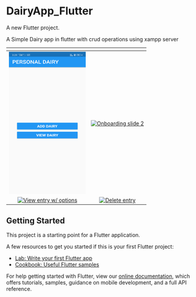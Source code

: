 # DairyApp_Flutter

A new Flutter project.

A Simple Dairy app in flutter with crud operations using xampp server

<table>
<thead>
<tr>
<th align="center"></th>
<th align="center"></th>
</tr>
</thead>
<tbody>
<tr>
<td align="center"><img src="https://github.com/rahamanar/Dairy_app_flutter/blob/main/Screenshots/Screenshot_1.png" width="205" height="380"></td>
<td align="center"><a target="_blank" rel="noopener noreferrer" href="https://camo.githubusercontent.com/582a479e8327f578d0757d8e5c7861e6ae6fa6b6/68747470733a2f2f7265732e636c6f7564696e6172792e636f6d2f6d656e746f732f76313537343936323931352f6d6f636b75702f736c696465725f322e706e67"><img src="https://camo.githubusercontent.com/582a479e8327f578d0757d8e5c7861e6ae6fa6b6/68747470733a2f2f7265732e636c6f7564696e6172792e636f6d2f6d656e746f732f76313537343936323931352f6d6f636b75702f736c696465725f322e706e67" alt="Onboarding slide 2" data-canonical-src="https://res.cloudinary.com/mentos/v1574962915/mockup/slider_2.png" style="max-width:100%;"></a></td>
</tr>
<tr>
<td align="center"><a target="_blank" rel="noopener noreferrer" href="https://camo.githubusercontent.com/56bbad5508b58954122f4d239eb985ddd0d07aa8/68747470733a2f2f7265732e636c6f7564696e6172792e636f6d2f6d656e746f732f696d6167652f75706c6f61642f76313537343936323933342f6d6f636b75702f766965775f656e7472795f6f7074696f6e732e706e67"><img src="https://camo.githubusercontent.com/56bbad5508b58954122f4d239eb985ddd0d07aa8/68747470733a2f2f7265732e636c6f7564696e6172792e636f6d2f6d656e746f732f696d6167652f75706c6f61642f76313537343936323933342f6d6f636b75702f766965775f656e7472795f6f7074696f6e732e706e67" alt="View entry w/ options" data-canonical-src="https://res.cloudinary.com/mentos/image/upload/v1574962934/mockup/view_entry_options.png" style="max-width:100%;"></a></td>
<td align="center"><a target="_blank" rel="noopener noreferrer" href="https://camo.githubusercontent.com/464edfb82212c3dc0a0e9cb0a9b0c652abf3e3a3/68747470733a2f2f7265732e636c6f7564696e6172792e636f6d2f6d656e746f732f76313537343936323833382f6d6f636b75702f64656c6574655f656e7472795f636f6e6669726d5f6469616c6f672e706e67"><img src="https://camo.githubusercontent.com/464edfb82212c3dc0a0e9cb0a9b0c652abf3e3a3/68747470733a2f2f7265732e636c6f7564696e6172792e636f6d2f6d656e746f732f76313537343936323833382f6d6f636b75702f64656c6574655f656e7472795f636f6e6669726d5f6469616c6f672e706e67" alt="Delete entry" data-canonical-src="https://res.cloudinary.com/mentos/v1574962838/mockup/delete_entry_confirm_dialog.png" style="max-width:100%;"></a></td>
</tr>
</tbody>
</table>


## Getting Started

This project is a starting point for a Flutter application.

A few resources to get you started if this is your first Flutter project:

- [Lab: Write your first Flutter app](https://flutter.dev/docs/get-started/codelab)
- [Cookbook: Useful Flutter samples](https://flutter.dev/docs/cookbook)

For help getting started with Flutter, view our
[online documentation](https://flutter.dev/docs), which offers tutorials,
samples, guidance on mobile development, and a full API reference.
